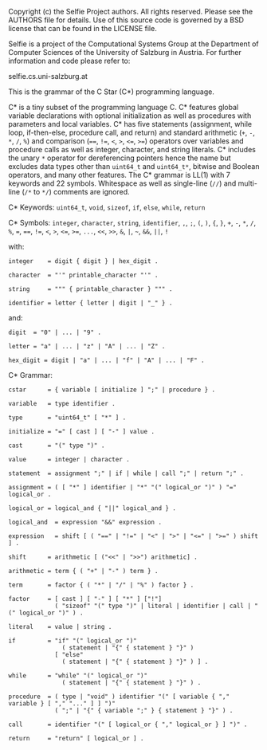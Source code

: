 Copyright (c) the Selfie Project authors. All rights reserved. Please see the AUTHORS file for details. Use of this source code is governed by a BSD license that can be found in the LICENSE file.

Selfie is a project of the Computational Systems Group at the Department of Computer Sciences of the University of Salzburg in Austria. For further information and code please refer to:

selfie.cs.uni-salzburg.at

This is the grammar of the C Star (C\*) programming language.

C\* is a tiny subset of the programming language C. C\* features global variable declarations with optional initialization as well as procedures with parameters and local variables. C\* has five statements (assignment, while loop, if-then-else, procedure call, and return) and standard arithmetic (`+`, `-`, `*`, `/`, `%`) and comparison (`==`, `!=`, `<`, `>`, `<=`, `>=`) operators over variables and procedure calls as well as integer, character, and string literals. C\* includes the unary `*` operator for dereferencing pointers hence the name but excludes data types other than `uint64_t` and `uint64_t*`, bitwise and Boolean operators, and many other features. The C\* grammar is LL(1) with 7 keywords and 22 symbols. Whitespace as well as single-line (`//`) and multi-line (`/*` to `*/`) comments are ignored.

C\* Keywords: `uint64_t`, `void`, `sizeof`, `if`, `else`, `while`, `return`

C\* Symbols: `integer`, `character`, `string`, `identifier`, `,`, `;`, `(`, `)`, `{`, `}`, `+`, `-`, `*`, `/`, `%`, `=`, `==`, `!=`, `<`, `>`, `<=`, `>=`, `...`, `<<`, `>>`, `&`, `|`, `~`, `&&`, `||`, `!`

with:

```
integer    = digit { digit } | hex_digit .

character  = "'" printable_character "'" .

string     = """ { printable_character } """ .

identifier = letter { letter | digit | "_" } .
```

and:

```
digit  = "0" | ... | "9" .

letter = "a" | ... | "z" | "A" | ... | "Z" .

hex_digit = digit | "a" | ... | "f" | "A" | ... | "F" .
```

C\* Grammar:

```
cstar      = { variable [ initialize ] ";" | procedure } .

variable   = type identifier .

type       = "uint64_t" [ "*" ] .

initialize = "=" [ cast ] [ "-" ] value .

cast       = "(" type ")" .

value      = integer | character .

statement  = assignment ";" | if | while | call ";" | return ";" .

assignment = ( [ "*" ] identifier | "*" "(" logical_or ")" ) "=" logical_or .

logical_or = logical_and { "||" logical_and } . 

logical_and  = expression "&&" expression . 

expression   = shift [ ( "==" | "!=" | "<" | ">" | "<=" | ">=" ) shift ] .

shift      = arithmetic [ ("<<" | ">>") arithmetic] .

arithmetic = term { ( "+" | "-" ) term } .

term       = factor { ( "*" | "/" | "%" ) factor } .

factor     = [ cast ] [ "-" ] [ "*" ] ["!"]
             ( "sizeof" "(" type ")" | literal | identifier | call | "(" logical_or ")" ) .

literal    = value | string .

if         = "if" "(" logical_or ")"
               ( statement | "{" { statement } "}" )
             [ "else"
               ( statement | "{" { statement } "}" ) ] .

while      = "while" "(" logical_or ")"
               ( statement | "{" { statement } "}" ) .

procedure  = ( type | "void" ) identifier "(" [ variable { "," variable } [ "," "..." ] ] ")"
             ( ";" | "{" { variable ";" } { statement } "}" ) .

call       = identifier "(" [ logical_or { "," logical_or } ] ")" .

return     = "return" [ logical_or ] .
```